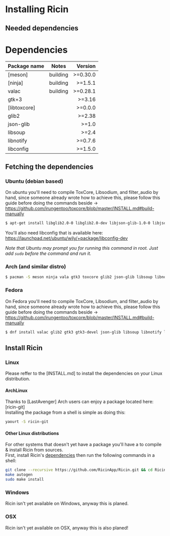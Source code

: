 # Installing Ricin
## Needed dependencies
# Dependencies
| Package name   | Notes      | Version   |
|:---------------|:----------:|----------:|
| [meson]        |  building  | >=0.30.0  |
| [ninja]        |  building  | >=1.5.1   |
| valac          |  building  | >=0.28.1  |
| gtk+3          |            | >=3.16    |
| [libtoxcore]   |            | >=0.0.0   |
| glib2          |            | >=2.38    |
| json-glib      |            | >=1.0     |
| libsoup        |            | >=2.4     |
| libnotify      |            | >=0.7.6   |
| libconfig      |            | >=1.5.0   |

## Fetching the dependencies
### Ubuntu (debian based)
On ubuntu you'll need to compile ToxCore, Libsodium, and filter_audio by hand, since someone already wrote how to achieve this, please follow this guide before doing the commands beside → https://github.com/irungentoo/toxcore/blob/master/INSTALL.md#build-manually

```bash
$ apt-get install libglib2.0-0 libglib2.0-dev libjson-glib-1.0-0 libjson-glib-dev libsoup-gnome2.4-dev libnotify-dev
```
You'll also need libconfig that is available here: https://launchpad.net/ubuntu/wily/+package/libconfig-dev

_Note that Ubuntu may prompt you for running this command in root. Just add `sudo` before the command and run it._

### Arch (and similar distro)
```bash
$ pacman -S meson ninja vala gtk3 toxcore glib2 json-glib libsoup libnotify libconfig
```

### Fedora
On Fedora you'll need to compile ToxCore, Libsodium, and filter_audio by hand, since someone already wrote how to achieve this, please follow this guide before doing the commands beside → https://github.com/irungentoo/toxcore/blob/master/INSTALL.md#build-manually
```bash
$ dnf install valac glib2 gtk3 gtk3-devel json-glib libsoup libnotify libconfig libconfig-dev
```
## Install Ricin
### Linux
Please reffer to the [INSTALL.md] to install the dependencies on your Linux distribution.

#### ArchLinux
Thanks to [LastAvenger] Arch users can enjoy a package located here: [ricin-git]  
Installing the package from a shell is simple as doing this:
```bash
yaourt -S ricin-git
```

#### Other Linux distributions
For other systems that doesn't yet have a package you'll have a to compile & install Ricin from sources.  
First, install Ricin's <a href="#dependencies">dependencies</a> then run the following commands in a shell:
```bash
git clone --recursive https://github.com/RicinApp/Ricin.git && cd Ricin
make autogen
sudo make install
```

### Windows
Ricin isn't yet available on Windows, anyway this is planed.

### OSX
Ricin isn't yet available on OSX, anyway this is also planed!
